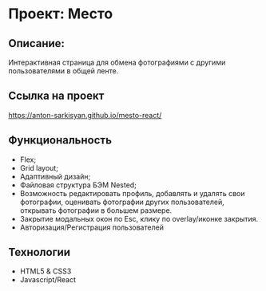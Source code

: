 # Проект: Место

## **Описание:**

Интерактивная страница для обмена фотографиями с другими пользователями в общей ленте.

## **Ссылка на проект**
https://anton-sarkisyan.github.io/mesto-react/

## **Функциональность**

* Flex;
* Grid layout;
* Адаптивный дизайн;
* Файловая структура БЭМ Nested;
* Возможность редактировать профиль, добавлять и удалять свои фотографии, оценивать фотографии других пользователей, открывать фотографии в большем размере.
* Закрытие модальных окон по Esc, клику по overlay/иконке закрытия.
* Авторизация/Регистрация пользователей

## **Технологии**

* HTML5 & CSS3
* Javascript/React


